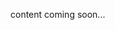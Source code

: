 <!-- <meta>
{
    "title":"Overivew,
    "slug":"overview",
    "description":"Intergrations Overview",
    "author":"Mo Lawler",
    "github":"usrdev",
    "date": "2019/12/18",
    "tag":["Devops", "Integrations"]
}
</meta> -->

content coming soon...